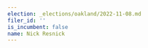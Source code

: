 ```yaml
---
election: _elections/oakland/2022-11-08.md
filer_id: ''
is_incumbent: false
name: Nick Resnick
---
```

